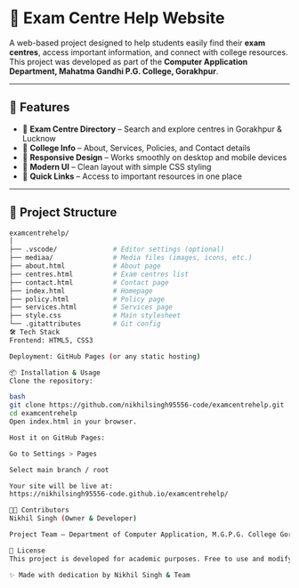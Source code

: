 # 📘 Exam Centre Help Website  

A web-based project designed to help students easily find their **exam centres**, access important information, and connect with college resources. This project was developed as part of the **Computer Application Department, Mahatma Gandhi P.G. College, Gorakhpur**.  

---

## 🚀 Features  
- 📍 **Exam Centre Directory** – Search and explore centres in Gorakhpur & Lucknow  
- 🏫 **College Info** – About, Services, Policies, and Contact details  
- 📱 **Responsive Design** – Works smoothly on desktop and mobile devices  
- 🎨 **Modern UI** – Clean layout with simple CSS styling  
- 🔗 **Quick Links** – Access to important resources in one place  

---

## 📂 Project Structure  

```bash
examcentrehelp/
│
├── .vscode/              # Editor settings (optional)
├── mediaa/               # Media files (images, icons, etc.)
├── about.html            # About page
├── centres.html          # Exam centres list
├── contact.html          # Contact page
├── index.html            # Homepage
├── policy.html           # Policy page
├── services.html         # Services page
├── style.css             # Main stylesheet
└── .gitattributes        # Git config
🛠️ Tech Stack
Frontend: HTML5, CSS3

Deployment: GitHub Pages (or any static hosting)

📦 Installation & Usage
Clone the repository:

bash
git clone https://github.com/nikhilsingh95556-code/examcentrehelp.git
cd examcentrehelp
Open index.html in your browser.

Host it on GitHub Pages:

Go to Settings > Pages

Select main branch / root

Your site will be live at:
https://nikhilsingh95556-code.github.io/examcentrehelp/

👨‍💻 Contributors
Nikhil Singh (Owner & Developer)

Project Team – Department of Computer Application, M.G.P.G. College Gorakhpur

📜 License
This project is developed for academic purposes. Free to use and modify with proper credit.

✨ Made with dedication by Nikhil Singh & Team
